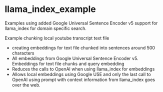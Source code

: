 # llama_index_example

Examples using added Google Universal Sentence Encoder v5 support for llama_index for domain specific search.

Example chunking local youtube transcript text file
- creating embeddings for text file chunked into sentences around 500 characters
- All embeddings from Google Universal Sentence Encoder v5. Embeddings for text file chunks and query embedding
- Reduces the calls to OpenAI when using llama_index for embeddings
- Allows local embeddings using Google USE and only the last call to OpenAI using prompt with context information from llama_index goes over the web.
